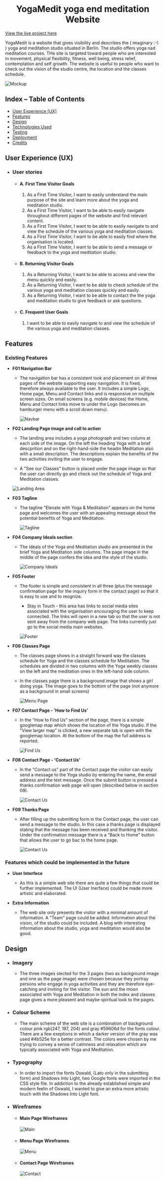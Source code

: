 <h1 align="center">YogaMedit yoga end meditation Website</h1>

[View the live project here](https://davidelan.github.io/ci-p1-spiritual/)

YogaMedit is a website that gives visibility and describes the ( imaginary :-) ) yoga and meditation studio situated in Berlin. The studio offers yoga nad meditation courses. THe site is targeted toward people who are interested in movement, physical flexibility, fitness, well being, stress relief, contemplation and self growth. The website is useful to people who want to check out the vision of the studio centre, the location and the classes schedule.

![Mockup](documentation/supp-images/yogamedit_mockup.png)

## Index – Table of Contents
* [User Experience (UX)](#user-experience-ux) 
* [Features](#features)
* [Design](#design)
* [Technologies Used](#technologies-used)
* [Testing](#testing)
* [Deployment](#deployment)
* [Credits](#credits)

## User Experience (UX)

-   ### User stories

    -   #### A. First Time Visitor Goals

        1. As a First Time Visitor, I want to easily understand the main purpose of the site and learn more about the yoga and meditation studio.
        2. As a First Time Visitor, I want to be able to easily navigate throughout different pages of the website and find relevant content.
        3. As a First Time Visitor, I want to be able to easily navigate to and view the schedule of the various yoga and meditation classes.
        4. As a First Time Visitor, I want to be able to easily find where the organisation is located.
        5. As a First Time Visitor, I want to be able to send a message or feedback to the yoga and meditation studio.


    -   #### B. Returning Visitor Goals

        1. As a Returning Visitor, I want to be able to access and view the menu quickly and easily.
        2. As a Returning Visitor, I want to be able to check schedule of the various yoga and meditation classes quickly and easily.
        3. As a Returning Visitor, I want to be able to contact the the yoga and meditation studio to give feedback or ask questions.

    -   #### C. Frequent User Goals
        1. I want to be able to easily navigate to and view the schedule of the various yoga and meditation classes.
     

## Features

### Existing Features

- __F01 Navigation Bar__

    - The navigation bar has a consistent look and placement on all three pages of the website supporting easy navigation. It is fixed, therefore always available to the user. It includes a simple Logo, Home page, Menu and Contact links and is responsive on multiple screen sizes. On small screens (e.g. mobile devices) the Home, Menu and Contact links move to under the Logo (becomes an hamburger menu with a scroll down menu).

      ![Navbar](documentation/supp-images/nav_bar.jpg)


 - __F02 Landing Page image and call to action__

    - The landing area includes a yoga photograph and two colums at each side of the image. On the left the heading Yoga with a brief descprition and on the right-hand-side the headin Meditation also with a small description. The descriptions explain the benefits of the two activities inviting the user to engage.

    - A "See our Classes" button is placed under the page image so that the user can directly go and check out the schedule of Yoga and Meditation classes.

    ![Landing Area](documentation/supp-images/landing_page.jpg)


- __F03 Tagline__

    - The tagline "Elevate with Yoga & Meditation" appears on the home page and welcomes the user with an appealing message about the potential benefits of Yoga and Meditation.

      ![Tagline](documentation/supp-images/tagline_index.jpg)


- __F04 Company Ideals section__

    - The ideals of the Yoga and Meditation studio are presented in the brief Yoga and Meditation side columns. The page image in the middle of the page confers the idea and the style of the studio.

      ![Company Ideals](documentation/supp-images/studio-ideals.jpg)


- __F05 Footer__

    - The footer is simple and consistent in all three (plus the message confirmation page for the inquiry form in the contact page) so that it is easy to use and to reognize. 

        - Stay in Touch - this area has links to social media sites associated with the organisation encouraging the user to keep connected.  The links will open in a new tab so that the user is not sent away from the company web page. The links currently just go to the social media main websites.

      ![Footer](documentation/supp-images/footer.jpg)


- __F06 Classes Page__

    - The classes page shows in a straight forward way the classes schedule for Yoga and the classes schedule for Meditation. The schedules are divided in two columns with the Yoga weekly classes on the left and the meditation ones in the left-hand side column.  
    
    - In the classes page there is a background image that shows a girl doing yoga. The image goes to the bottom of the page (not anymore as a background in small screens) 

       ![Menu Page](documentation/supp-images/classes_page.jpg)


- __F07 Contact Page - 'How to Find Us'__

    - In the "How to Find Us" section of the page, there is a simple googlemap map which shows the location of the Yoga studio. If the "View larger map" is clicked, a new separate tab is open with the googlemap location. 
    At the bottom of the map the full address is reported.

      ![Find Us](documentation/supp-images/find_us.jpg)


- __F08 Contact Page - 'Contact Us'__

    - In the "Contact us" part of the Contact page the visitor can easily send a message to the Yoga studio by entering the name, the email address and the text message. Once the submit button is pressed a thanks confirmation web page will open (described below in section 09). 

      ![Contact Us](documentation/supp-images/contact_us.jpg)

- __F09 Thanks Page__

    - After filling up the submitting form in the Contact page, the user can send a message to the studio. In this case a thanks page is displayed stating that the message has been received and thanking the visitor. Under the confirmation message there is a "Back to Home" button that allows the user to go bac to the home page. 

      ![Contact Us](documentation/supp-images/thanks.jpg)

      

### Features which could be implemented in the future

- __User Interfece__
    - As this is a simple web site there are quite a few things that could be further implemented. The UI (User Inerface) could be made more artistic and elaborated. 

- __Extra Information__
    - The web site only presents the visitor with a minimal amount of information. A "Team" page could be added. Information about the vision, of the studio could be included. A blog with interesting information about the studio, yoga and meditation would also be good.


## Design

-   ### Imagery
    -   The three images slected for the 3 pages (two as background image and one as the page image) were chosen because they portray persons who engage in yoga activities and they are therefore eye-catching and inviting for the visitor. The sun and the moon associated with Yoga and Meditation in both the index and classes page gives a more pleasent and maybe spiritual look to the pages.  

-   ### Colour Scheme
    -   The main scheme of the web site is a combination of background colour pink rgb(247, 197, 204) and gray #59606d for the fonts colour. There are a few exeptions in which a darker version of the gray was used #4b525e for a better contrast. The colors were chosen by me trying to convey a sense of calmness and relaxation which are typically associated with Yoga and Meditation.

-   ### Typography
    -   In order to import the fonts Oswald, (Lato only in the submitting form) and Shadows Into Light, two Google fonts were imported in the CSS style file. In addiction to the already established simple and modern feelin of Oswald, I wanted to give an extra more artistic touch with the Shadows Into Light font.

-   ### Wireframes

    -   #### Main Page Wireframes

        ![Main](documentation/wireframes/home_all.png)

    -   #### Menu Page Wireframes

        ![Menu](documentation/wireframes/classes_all.png)

    -   #### Contact Page Wireframes

        ![Contact](documentation/wireframes/contact_all.png)

